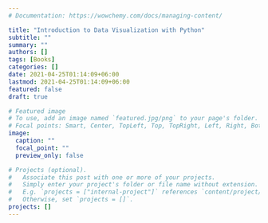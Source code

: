 ```yaml
---
# Documentation: https://wowchemy.com/docs/managing-content/

title: "Introduction to Data Visualization with Python"
subtitle: ""
summary: ""
authors: []
tags: [Books]
categories: []
date: 2021-04-25T01:14:09+06:00
lastmod: 2021-04-25T01:14:09+06:00
featured: false
draft: true 

# Featured image
# To use, add an image named `featured.jpg/png` to your page's folder.
# Focal points: Smart, Center, TopLeft, Top, TopRight, Left, Right, BottomLeft, Bottom, BottomRight.
image:
  caption: ""
  focal_point: ""
  preview_only: false

# Projects (optional).
#   Associate this post with one or more of your projects.
#   Simply enter your project's folder or file name without extension.
#   E.g. `projects = ["internal-project"]` references `content/project/deep-learning/index.md`.
#   Otherwise, set `projects = []`.
projects: []
---
```


